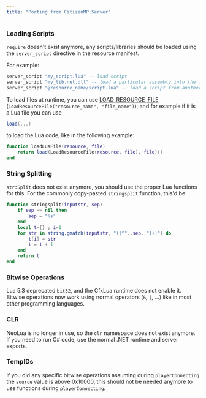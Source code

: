 ```yaml
---
title: "Porting from CitizenMP.Server"
---
```


### Loading Scripts

`require` doesn't exist anymore, any scripts/libraries should be loaded using the `server_script` directive in the resource manifest.

For example:

``` lua
server_script "my_script.lua" -- load script 
server_script "my_lib.net.dll" -- load a particular assembly into the .net appdomain
server_script "@resource_name/script.lua" -- load a script from another resource
```

To load files at runtime, you can use [LOAD\_RESOURCE\_FILE](n:76a9ee1f "wikilink") (`LoadResourceFile("resource_name", "file_name")`), and for example if it is a Lua file you can use

``` lua
load(...)
```

to load the Lua code, like in the following example:

``` lua
function loadLuaFile(resource, file)
    return load(LoadResourceFile(resource, file), file)()
end
```

### String Splitting

`str:Split` does not exist anymore, you should use the proper Lua functions for this. For the commonly copy-pasted `stringsplit` function, this'd be:

``` lua
function stringsplit(inputstr, sep)
    if sep == nil then
        sep = "%s"
    end
    local t={} ; i=1
    for str in string.gmatch(inputstr, "([^"..sep.."]+)") do
        t[i] = str
        i = i + 1
    end
    return t
end
```

### Bitwise Operations

Lua 5.3 deprecated `bit32`, and the CfxLua runtime does not enable it. Bitwise operations now work using normal operators (`&`, `|`, ...) like in most other programming languages.

### CLR

NeoLua is no longer in use, so the `clr` namespace does not exist anymore. If you need to run C\# code, use the normal .NET runtime and server exports.

### TempIDs

If you did any specific bitwise operations assuming during `playerConnecting` the `source` value is above 0x10000, this should not be needed anymore to use functions during `playerConnecting`.
